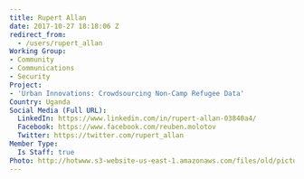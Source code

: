 ```yaml
---
title: Rupert Allan
date: 2017-10-27 18:18:06 Z
redirect_from:
  - /users/rupert_allan
Working Group:
- Community
- Communications
- Security
Project:
- 'Urban Innovations: Crowdsourcing Non-Camp Refugee Data'
Country: Uganda
Social Media (Full URL):
  LinkedIn: https://www.linkedin.com/in/rupert-allan-03840a4/
  Facebook: https://www.facebook.com/reuben.molotov
  Twitter: https://twitter.com/rupert_allan
Member Type:
  Is Staff: true
Photo: http://hotwww.s3-website-us-east-1.amazonaws.com/files/old/pictures/picture-406-1514408728.jpg
---
```


